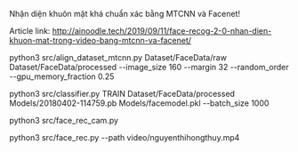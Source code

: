 Nhận diện khuôn mặt khá chuẩn xác bằng MTCNN và Facenet!

Article link: http://ainoodle.tech/2019/09/11/face-recog-2-0-nhan-dien-khuon-mat-trong-video-bang-mtcnn-va-facenet/


python3 src/align_dataset_mtcnn.py  Dataset/FaceData/raw Dataset/FaceData/processed --image_size 160 --margin 32  --random_order --gpu_memory_fraction 0.25

python3 src/classifier.py TRAIN Dataset/FaceData/processed Models/20180402-114759.pb Models/facemodel.pkl --batch_size 1000

python3 src/face_rec_cam.py


python3 src/face_rec.py --path video/nguyenthihongthuy.mp4 